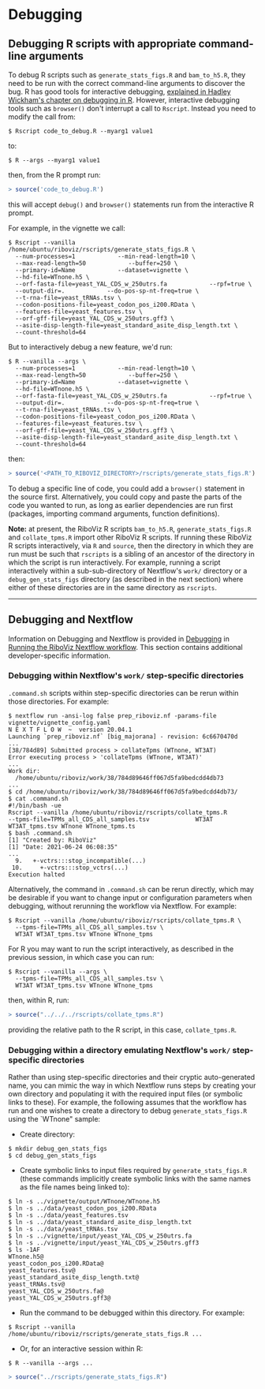 # Debugging

## Debugging R scripts with appropriate command-line arguments

To debug R scripts such as `generate_stats_figs.R` and `bam_to_h5.R`, they need to be run with the correct command-line arguments to discover the bug. R has good tools for interactive debugging, [explained in Hadley Wickham's chapter on debugging in R](https://adv-r.hadley.nz/debugging.html). However, interactive debugging tools such as `browser()` don't interrupt a call to `Rscript`. Instead you need to modify the call from:

```console
$ Rscript code_to_debug.R --myarg1 value1
```

to:

```console
$ R --args --myarg1 value1
```

then, from the R prompt run:

```R
> source('code_to_debug.R')
```

this will accept `debug()` and `browser()` statements run from the interactive R prompt.

For example, in the vignette we call:

```console
$ Rscript --vanilla /home/ubuntu/riboviz/rscripts/generate_stats_figs.R \
  --num-processes=1            --min-read-length=10 \
  --max-read-length=50            --buffer=250 \
  --primary-id=Name            --dataset=vignette \
  --hd-file=WTnone.h5 \
  --orf-fasta-file=yeast_YAL_CDS_w_250utrs.fa            --rpf=true \
  --output-dir=.            --do-pos-sp-nt-freq=true \
  --t-rna-file=yeast_tRNAs.tsv \
  --codon-positions-file=yeast_codon_pos_i200.RData \
  --features-file=yeast_features.tsv \
  --orf-gff-file=yeast_YAL_CDS_w_250utrs.gff3 \
  --asite-disp-length-file=yeast_standard_asite_disp_length.txt \
  --count-threshold=64
```

But to interactively debug a new feature, we'd run:

```console
$ R --vanilla --args \
  --num-processes=1            --min-read-length=10 \
  --max-read-length=50            --buffer=250 \
  --primary-id=Name            --dataset=vignette \
  --hd-file=WTnone.h5 \
  --orf-fasta-file=yeast_YAL_CDS_w_250utrs.fa            --rpf=true \
  --output-dir=.            --do-pos-sp-nt-freq=true \
  --t-rna-file=yeast_tRNAs.tsv \
  --codon-positions-file=yeast_codon_pos_i200.RData \
  --features-file=yeast_features.tsv \
  --orf-gff-file=yeast_YAL_CDS_w_250utrs.gff3 \
  --asite-disp-length-file=yeast_standard_asite_disp_length.txt \
  --count-threshold=64
```

then:

```R
> source('<PATH_TO_RIBOVIZ_DIRECTORY>/rscripts/generate_stats_figs.R')
```

To debug a specific line of code, you could add a `browser()` statement in the source first. Alternatively, you could copy and paste the parts of the code you wanted to run, as long as earlier dependencies are run first (packages, importing command arguments, function definitions).

**Note:** at present, the RiboViz R scripts `bam_to_h5.R`, `generate_stats_figs.R` and `collate_tpms.R` import other RiboViz R scripts. If running these RiboViz R scripts interactively, via `R` and `source`, then the directory in which they are run must be such that `rscripts` is a sibling of an ancestor of the directory in which the script is run interactively. For example, running a script interactively within a sub-sub-directory of Nextflow's `work/` directory or a `debug_gen_stats_figs` directory (as described in the next section) where either of these directories are in the same directory as `rscripts`.

---

## Debugging and Nextflow

Information on Debugging and Nextflow is provided in [Debugging](../user/prep-riboviz-run-nextflow.md#debugging) in [Running the RiboViz Nextflow workflow](../user/prep-riboviz-run-nextflow.md). This section contains additional developer-specific information.

### Debugging within Nextflow's `work/` step-specific directories

`.command.sh` scripts within step-specific directories can be rerun within those directories. For example:

```console
$ nextflow run -ansi-log false prep_riboviz.nf -params-file vignette/vignette_config.yaml
N E X T F L O W  ~  version 20.04.1
Launching `prep_riboviz.nf` [big_majorana] - revision: 6c6670470d
...
[38/784d89] Submitted process > collateTpms (WTnone, WT3AT)
Error executing process > 'collateTpms (WTnone, WT3AT)'
...
Work dir:
  /home/ubuntu/riboviz/work/38/784d89646ff067d5fa9bedcdd4db73
...
$ cd /home/ubuntu/riboviz/work/38/784d89646ff067d5fa9bedcdd4db73/
$ cat .command.sh 
#!/bin/bash -ue
Rscript --vanilla /home/ubuntu/riboviz/rscripts/collate_tpms.R             --tpms-file=TPMs_all_CDS_all_samples.tsv             WT3AT WT3AT_tpms.tsv WTnone WTnone_tpms.ts
$ bash .command.sh 
[1] "Created by: RiboViz"
[1] "Date: 2021-06-24 06:08:35"
...
  9.   +-vctrs:::stop_incompatible(...)
 10.     +-vctrs:::stop_vctrs(...)
Execution halted
```

Alternatively, the command in `.command.sh` can be rerun directly, which may be desirable if you want to change input or configuration parameters when debugging, without rerunning the workflow via Nextflow. For example:

```console
$ Rscript --vanilla /home/ubuntu/riboviz/rscripts/collate_tpms.R \
  --tpms-file=TPMs_all_CDS_all_samples.tsv \
  WT3AT WT3AT_tpms.tsv WTnone WTnone_tpms
```

For R you may want to run the script interactively, as described in the previous session, in which case you can run:

```console
$ Rscript --vanilla --args \
  --tpms-file=TPMs_all_CDS_all_samples.tsv \
  WT3AT WT3AT_tpms.tsv WTnone WTnone_tpms
```

then, within R, run:

```R
> source("../../../rscripts/collate_tpms.R")
```

providing the relative path to the R script, in this case, `collate_tpms.R`.

### Debugging within a directory emulating Nextflow's `work/` step-specific directories

Rather than using step-specific directories and their cryptic auto-generated name, you can mimic the way in which Nextflow runs steps by creating your own directory and populating it with the required input files (or symbolic links to these). For example, the following assumes that the workflow has run and one wishes to create a directory to debug `generate_stats_figs.R` using the `WTnone" sample:

* Create directory:

```console
$ mkdir debug_gen_stats_figs
$ cd debug_gen_stats_figs
```

* Create symbolic links to input files required by `generate_stats_figs.R` (these commands implicitly create symbolic links with the same names as the file names being linked to):

```console
$ ln -s ../vignette/output/WTnone/WTnone.h5
$ ln -s ../data/yeast_codon_pos_i200.RData
$ ln -s ../data/yeast_features.tsv 
$ ln -s ../data/yeast_standard_asite_disp_length.txt
$ ln -s ../data/yeast_tRNAs.tsv
$ ln -s ../vignette/input/yeast_YAL_CDS_w_250utrs.fa
$ ln -s ../vignette/input/yeast_YAL_CDS_w_250utrs.gff3
$ ls -1AF
WTnone.h5@
yeast_codon_pos_i200.RData@
yeast_features.tsv@
yeast_standard_asite_disp_length.txt@
yeast_tRNAs.tsv@
yeast_YAL_CDS_w_250utrs.fa@
yeast_YAL_CDS_w_250utrs.gff3@
```

* Run the command to be debugged within this directory. For example:

```console
$ Rscript --vanilla /home/ubuntu/riboviz/rscripts/generate_stats_figs.R ...
```

* Or, for an interactive session within R:

```console
$ R --vanilla --args ...
```
```R
> source("../rscripts/generate_stats_figs.R")
```
